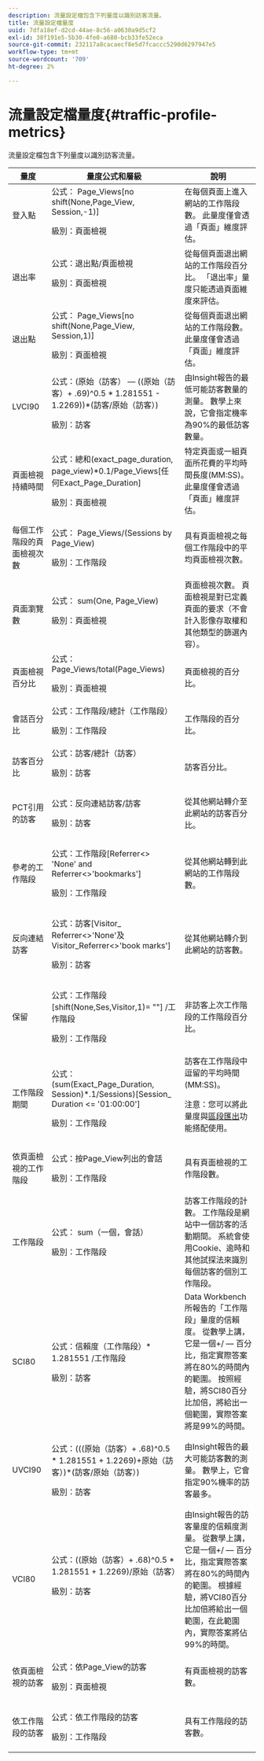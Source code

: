 ```yaml
---
description: 流量設定檔包含下列量度以識別訪客流量。
title: 流量設定檔量度
uuid: 7dfa18ef-d2cd-44ae-8c56-a0630a9d5cf2
exl-id: 38f191e5-5b30-4fe0-a680-bcb33fe52eca
source-git-commit: 232117a8cacaecf8e5d7fcaccc5290d6297947e5
workflow-type: tm+mt
source-wordcount: '709'
ht-degree: 2%

---
```


# 流量設定檔量度{#traffic-profile-metrics}

流量設定檔包含下列量度以識別訪客流量。

<table id="table_D981FB9F8B734E3C845A9628548565F1"> 
 <thead> 
  <tr> 
   <th colname="col1" class="entry"> 量度 </th> 
   <th colname="col2" class="entry"> 量度公式和層級 </th> 
   <th colname="col3" class="entry"> 說明 </th> 
  </tr> 
 </thead>
 <tbody> 
  <tr> 
   <td colname="col1"> 登入點 </td> 
   <td colname="col2">公式：<span class="filepath"> Page_Views[no shift(None,Page_View, Session,-1)]</span><p>級別：頁面檢視 </p></td> 
   <td colname="col3"> 在每個頁面上進入網站的工作階段數。 此量度僅會透過「頁面」維度評估。 </td> 
  </tr> 
  <tr> 
   <td colname="col1"> 退出率 </td> 
   <td colname="col2">公式：<span class="filepath">退出點/頁面檢視</span><p>級別：頁面檢視 </p></td> 
   <td colname="col3"> 從每個頁面退出網站的工作階段百分比。 「退出率」量度只能透過頁面維度來評估。 </td> 
  </tr> 
  <tr> 
   <td colname="col1"> 退出點 </td> 
   <td colname="col2">公式：<span class="filepath"> Page_Views[no shift(None,Page_View, Session,1)] </span><p>級別：頁面檢視 </p></td> 
   <td colname="col3"> 從每個頁面退出網站的工作階段數。 此量度僅會透過「頁面」維度評估。 </td> 
  </tr> 
  <tr> 
   <td colname="col1"> LVCI90 </td> 
   <td colname="col2">公式：<span class="filepath">(原始（訪客） — ((原始（訪客）+ .69)^0.5 * 1.281551 - 1.2269))*(訪客/原始（訪客）)</span><p>級別：訪客 </p></td> 
   <td colname="col3"> 由Insight報告的最低可能訪客數量的測量。 數學上來說，它會指定機率為90%的最低訪客數量。 </td> 
  </tr> 
  <tr> 
   <td colname="col1"> 頁面檢視持續時間 </td> 
   <td colname="col2"> <p>公式：<span class="filepath">總和(exact_page_duration, page_view)*0.1/Page_Views[任何Exact_Page_Duration]</span></p> <p>級別：頁面檢視 </p> </td> 
   <td colname="col3"> 特定頁面或一組頁面所花費的平均時間長度(MM:SS)。 此量度僅會透過「頁面」維度評估。 </td> 
  </tr> 
  <tr> 
   <td colname="col1"> 每個工作階段的頁面檢視次數 </td> 
   <td colname="col2"> <p>公式：<span class="filepath"> Page_Views/(Sessions by Page_View)</span></p> <p>級別：工作階段 </p> </td> 
   <td colname="col3"> 具有頁面檢視之每個工作階段中的平均頁面檢視次數。 </td> 
  </tr> 
  <tr> 
   <td colname="col1"> 頁面瀏覽數 </td> 
   <td colname="col2">公式：<span class="filepath"> sum(One, Page_View)</span><p>級別：頁面檢視 </p></td> 
   <td colname="col3"> 頁面檢視次數。 頁面檢視是對已定義頁面的要求（不會計入影像存取權和其他類型的篩選內容）。 </td> 
  </tr> 
  <tr> 
   <td colname="col1"> 頁面檢視百分比 </td> 
   <td colname="col2">公式：<span class="filepath"> Page_Views/total(Page_Views)</span><p>級別：頁面檢視 </p></td> 
   <td colname="col3"> 頁面檢視的百分比。 </td> 
  </tr> 
  <tr> 
   <td colname="col1"> 會話百分比 </td> 
   <td colname="col2">公式：<span class="filepath">工作階段/總計（工作階段）</span><p>級別：工作階段 </p></td> 
   <td colname="col3"> 工作階段的百分比。 </td> 
  </tr> 
  <tr> 
   <td colname="col1"> 訪客百分比 </td> 
   <td colname="col2">公式：<span class="filepath">訪客/總計（訪客）</span><p>級別：訪客 </p></td> 
   <td colname="col3"> 訪客百分比。 </td> 
  </tr> 
  <tr> 
   <td colname="col1"> PCT引用的訪客 </td> 
   <td colname="col2"> <p>公式：反向連結訪客/訪客 </p> <p>級別：訪客 </p> </td> 
   <td colname="col3"> 從其他網站轉介至此網站的訪客百分比。 </td> 
  </tr> 
  <tr> 
   <td colname="col1"> 參考的工作階段 </td> 
   <td colname="col2"> <p>公式：<span class="filepath">工作階段[Referrer&lt;&gt; 'None' and Referrer&lt;&gt;'bookmarks']</span></p> <p>級別：工作階段 </p> </td> 
   <td colname="col3"> 從其他網站轉到此網站的工作階段數。 </td> 
  </tr> 
  <tr> 
   <td colname="col1"> 反向連結訪客 </td> 
   <td colname="col2"> <p>公式：<span class="filepath">訪客[Visitor_ Referrer&lt;&gt;'None'及Visitor_Referrer&lt;&gt;'book marks']</span></p> <p>級別：訪客 </p> </td> 
   <td colname="col3"> 從其他網站轉介到此網站的訪客數。 </td> 
  </tr> 
  <tr> 
   <td colname="col1"> 保留 </td> 
   <td colname="col2"> <p>公式：<span class="filepath">工作階段[shift(None,Ses,Visitor,1)= ""] /工作階段</span></p> <p>級別：工作階段 </p> </td> 
   <td colname="col3"> 非訪客上次工作階段的工作階段百分比。 </td> 
  </tr> 
  <tr> 
   <td colname="col1"> 工作階段期間 </td> 
   <td colname="col2"> <p>公式：<span class="filepath">(sum(Exact_Page_Duration, Session)*.1/Sessions)[Session_ Duration &lt;= '01:00:00']</span></p> <p>級別：工作階段 </p> </td> 
   <td colname="col3">訪客在工作階段中逗留的平均時間(MM:SS)。 <p><p>注意：您可以將此量度與<a href="https://experienceleague.adobe.com/docs/data-workbench/using/client/t-open-ins.html#Segment_Export" format="http" scope="external">區段匯出</a>功能搭配使用。 </p></p></td> 
  </tr> 
  <tr> 
   <td colname="col1"> 依頁面檢視的工作階段 </td> 
   <td colname="col2"> <p>公式：<span class="filepath">按Page_View</span>列出的會話</p> <p> 級別：工作階段 </p> </td> 
   <td colname="col3"> 具有頁面檢視的工作階段數。 </td> 
  </tr> 
  <tr> 
   <td colname="col1"> 工作階段 </td> 
   <td colname="col2"> <p>公式：<span class="filepath"> sum（一個，會話）</span></p> <p>級別：工作階段 </p> </td> 
   <td colname="col3"> 訪客工作階段的計數。 工作階段是網站中一個訪客的活動期間。 系統會使用Cookie、逾時和其他試探法來識別每個訪客的個別工作階段。 </td> 
  </tr> 
  <tr> 
   <td colname="col1"> SCI80 </td> 
   <td colname="col2"> <p>公式：<span class="filepath">信賴度（工作階段）* 1.281551 /工作階段</span></p> <p>級別：訪客 </p> </td> 
   <td colname="col3"> Data Workbench所報告的「工作階段」量度的信賴度。 從數學上講，它是一個+/ — 百分比，指定實際答案將在80%的時間內的範圍。 按照經驗，將SCI80百分比加倍，將給出一個範圍，實際答案將是99%的時間。 </td> 
  </tr> 
  <tr> 
   <td colname="col1"> UVCI90 </td> 
   <td colname="col2"> <p>公式：<span class="filepath">(((原始（訪客）+ .68)^0.5 * 1.281551 + 1.2269)+原始（訪客）)*(訪客/原始（訪客）)</span></p> <p>級別：訪客 </p> </td> 
   <td colname="col3"> 由Insight報告的最大可能訪客數的測量。 數學上，它會指定90%機率的訪客最多。 </td> 
  </tr> 
  <tr> 
   <td colname="col1"> VCI80 </td> 
   <td colname="col2">公式：<span class="filepath">((原始（訪客）+ .68)^0.5 * 1.281551 + 1.2269)/原始（訪客）</span><p>級別：訪客 </p></td> 
   <td colname="col3"> 由Insight報告的訪客量度的信賴度測量。 從數學上講，它是一個+/ — 百分比，指定實際答案將在80%的時間內的範圍。 根據經驗，將VCI80百分比加倍將給出一個範圍，在此範圍內，實際答案將佔99%的時間。 </td> 
  </tr> 
  <tr> 
   <td colname="col1"> 依頁面檢視的訪客 </td> 
   <td colname="col2"> <p>公式：<span class="filepath">依Page_View</span>的訪客</p> <p>級別：頁面檢視 </p> </td> 
   <td colname="col3"> 有頁面檢視的訪客數。 </td> 
  </tr> 
  <tr> 
   <td colname="col1"> 依工作階段的訪客 </td> 
   <td colname="col2"> <p>公式：<span class="filepath">依工作階段的訪客</span></p> <p>級別：工作階段 </p> </td> 
   <td colname="col3"> 具有工作階段的訪客數。 </td> 
  </tr> 
 </tbody> 
</table>
